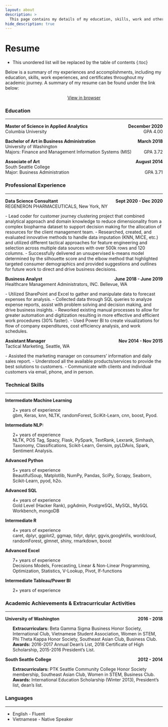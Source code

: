```yaml
---
layout: about
description: >
  This page contains my details of my education, skills, work and other qualifications.
hide_description: true
---
```


# Resume

* This unordered list will be replaced by the table of contents
{:toc}

Below is a summary of my experiences and accomplishments, including my education, skills, work experiences, and certificates throughout my academic journey. A summary of my resume can be found under the link below:
<p style="text-align: center;">
<a href="/assets/resume/TD_Resume.pdf" target="_blank">
View in browser
</a></p>


### Education
___

<p style="text-align: left;"><b>
    Master of Science in Applied Analytics
    <span style="float: right;">
        December 2020
    </span></b><br>
    Columbia University
    <span style="float: right;">
        GPA 4.00
    </span>
</p>

<p style="text-align: left;"><b>
    Bachelor of Art in Business Administration
    <span style="float: right;">
        March 2018
    </span></b><br>
    University of Washington<br>
    Majors: Finance and Management Information Systems (MIS)
    <span style="float: right;">
        GPA 3.72
    </span>   
</p>

<p style="text-align: left;"><b>
    Associate of Art
    <span style="float: right;">
        August 2014
    </span></b><br>
    South Seattle College<br>
    Major: Business Administration
    <span style="float: right;">
        GPA 3.71
    </span>
</p>

### Professional Experience
___
<p style="text-align: left;"><b>
    Data Science Consultant
    <span style="float: right;">
        Sept 2020 - Dec 2020
    </span></b><br>
REGENERON PHARMACEUTICALS, New York, NY
</p>
- Lead coder for customer journey clustering project that combined analytical approach and domain knowledge to reduce dimensionality from a complex biopharma dataset to support decision making for the allocation of resources for the client management team.
-	Researched, created, and evaluated innovative methods to handle data imputation (KNN, MICE, etc.) and utilized different tactical approaches for feature engineering and selection across multiple data sources with over 500k rows and 120 columns.
- Successfully delivered an unsupervised k-means model determined by the silhouette score and the elbow method that highlighted targeted consumer demographics and provided suggestions and outlines for future work to direct and drive business decisions.

<p style="text-align: left;"><b>
    Business Analyst
    <span style="float: right;">
        June 2018 - June 2019
    </span></b><br>
Healthcare Management Administrators, INC. Bellevue, WA
</p>
-	Utilized SharePoint and Excel to gather and manipulate data to forecast expenses for analysis.
-	Collected data through SQL queries to analyze expense reports, assist with problem solving and decision making, and drive business insights.
-	Reworked existing manual processes to allow for greater automation and digitization resulting in more effective and efficient work procedures (30% faster).
-	Used Power BI to create visualizations for flow of company expenditures, cost efficiency analysis, and work schedules.


<p style="text-align: left;"><b>
    Assistant Manager
    <span style="float: right;">
        Nov 2014 - Nov 2015
    </span></b><br>
Tactical Marketing, Seattle, WA
</p>
- Assisted the marketing manager on consumers’ information and daily sales report.
- Understood all the available products/services to provide the best solutions to customers.
- Communicate with clients and individual customers via email, phone, and in person.


### Technical Skills
___

<p style="display: inline;">
<b>
Intermediate Machine Learning
</b>
<ul><li style="list-style-type: none;">
2+ years of experience<br>
gbm, Keras, knn, NLTK, randomForest, SciKit-Learn, cnn, boost, Pyod.
</li></ul></p>

<p style="display: inline;">
<b>
Intermediate NLP:
</b>
<ul><li style="list-style-type: none;">
2+ years of experience<br>
NLTK, POS Tag, Spacy, Flask, PySpark, TextRank, Lexrank, Simhash, Taxonomy, Classifications, Scikit-Learn, Gensim, pyLDAvis, Spark, Sentiment Analysis.
</li></ul></p>

<p style="display: inline;">
<b>
Advanced Python
</b>
<ul><li style="list-style-type: none;">
5+ years of experience<br>
BeautifulSoup, Matplotlib, NumPy, Pandas, SciPy, Scrapy, Seaborn, Scikit-Learn, pyod, h2o.
</li></ul></p>

<p style="display: inline;">
<b>
Advanced SQL
</b>
<ul><li style="list-style-type: none;">
4+ years of experience<br>
Gold Level (Hacker Rank), pgAdmin, PostgreSQL, MySQL, MySQL Workbench, mongoDB
</li></ul></p>

<p style="display: inline;">
<b>
Intermediate R
</b>
<ul><li style="list-style-type: none;">
4+ years of experience<br>
caret, dplyr, ggplot2, ggmap, tidyr, dplyr, ggvis,googleVis, wordcloud, randomForest, glmnet, shiny, rmarkdown, boost
</li></ul></p>

<p style="display: inline;">
<b>
Advanced Excel
</b>
<ul><li style="list-style-type: none;">
7+ years of experience<br>
Decisions Models, Forecasting, Linear & Non-Linear Programming, Optimization, Statistics, V-Lookup, Pivot, If-functions
</li></ul></p>

<p style="display: inline;">
<b>
Intermediate Tableau/Power BI
</b>
<ul><li style="list-style-type: none;">
2+ years of experience<br>
</li></ul></p>


### Academic Achievements & Extracurricular Activities
___
<p style="text-align: left;"><b>
    University of Washington
    <span style="float: right;">
        2016 - 2018
    </span></b><br>
    <ul><li style="list-style-type: none;">
    <b>Extracurriculars:</b> Beta Gamma Sigma Business Honor Society, International Club, Vietnamese Student Association, Women in STEM, Phi Theta Kappa Honor Society, Southeast Asian Club, Business Club.<br>
    <b>Awards:</b> 2016-2017 Annual Dean’s List, 2018 Certificate of High Scholarship, 2015-2016 President’s List.
    </li></ul>
</p>

<p style="text-align: left;"><b>
    South Seattle College
    <span style="float: right;">
        2012 - 2014
    </span></b><br>
    <ul><li style="list-style-type: none;">
    <b>Extracurriculars:</b> PTK Seattle Community College Honor Society membership, Southeast Asian Club, Women in STEM, Business Club.<br>
    <b>Awards:</b> International Education Scholarship (Winter 2013), President’s list, dean’s list.
    </li></ul>
</p>

### Languages
___
  - English - Fluent
  - Vietnamese - Native Speaker
